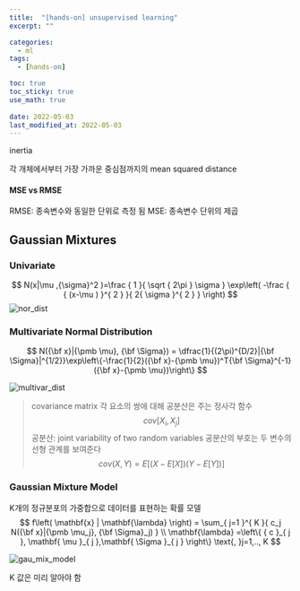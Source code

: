 ```yaml
---
title:  "[hands-on] unsupervised learning"
excerpt: ""

categories:
  - ml
tags:
  - [hands-on]

toc: true
toc_sticky: true
use_math: true
 
date: 2022-05-03
last_modified_at: 2022-05-03
---
```


inertia

각 개체에서부터 가장 가까운 중심점까지의 mean squared distance

#### MSE vs RMSE

RMSE: 종속변수와 동일한 단위로 측정 됨
MSE: 종속변수 단위의 제곱


## Gaussian Mixtures

### Univariate

$$
N(x|\mu ,{\sigma}^2 )=\frac { 1 }{ \sqrt { 2\pi  } \sigma  } \exp\left( -\frac { { (x-\mu ) }^{ 2 } }{ 2{ \sigma  }^{ 2 } }  \right)
$$
![nor_dist](https://i.imgur.com/28YetdP.png)

### Multivariate Normal Distribution
$$
N({\bf x}|{\pmb \mu}, {\bf \Sigma}) = \dfrac{1}{(2\pi)^{D/2}|{\bf \Sigma}|^{1/2}}\exp\left\{-\frac{1}{2}({\bf x}-{\pmb \mu})^T{\bf \Sigma}^{-1}({\bf x}-{\pmb \mu})\right\}
$$

![multivar_dist](https://i.imgur.com/V7DNP2Z.png)

> covariance matrix
> 각 요소의 쌍에 대해 공분산은 주는 정사각 함수
$$
    cov[X_{i}, X_{j}]
$$
> 공분산: joint variability of two random variables
> 공분산의 부호는 두 변수의 선형 관계를 보여준다
$$
cov(X,Y) = E[(X-E[X])(Y-E[Y])]
$$


### Gaussian Mixture Model

K개의 정규분포의 가중합으로 데이터를 표현하는 확률 모델
$$
f\left( \mathbf{x} | \mathbf{\lambda}  \right) = \sum_{ j=1  }^{ K }{ c_j N({\bf x}|{\pmb \mu_j}, {\bf \Sigma}_j) } \\ \mathbf{\lambda} =\left\{ { c }_{ j }, \mathbf{ \mu  }_{ j },\mathbf{ \Sigma  }_{ j } \right\} \text{,   }j=1,.., K
$$

![gau_mix_model](https://i.imgur.com/u7tDOSE.png)

K 값은 미리 알아야 함